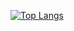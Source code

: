 [![Top Langs](https://github-readme-stats.vercel.app/api/top-langs/?username=nothearty&layout=compact&theme=radical)](https://github.com/anuraghazra/github-readme-stats)
